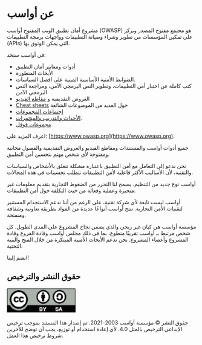 #  عن أواسب

مشروع أمان تطبيق الويب المفتوح أواسب (OWASP) هو مجتمع مفتوح المصدر ويركز على تمكين المؤسسات من تطوير وشراء وصيانة التطبيقات وواجهات برمجة التطبيقات (APIs) التي يمكن الوثوق بها.

في أواسب ستجد:


- أدوات ومعايير أمان التطبيق
- الأبحاث المتطورة
- الضوابط الأمنية الأساسية المبنية على افضل السياسات.
- كتب كاملة عن اختبار أمن التطبيقات، وتطوير النص البرمجي الآمن، ومراجعة النص البرمجي الآمن
- العروض التقديمية و  [مقاطع الفيديو](https://www.youtube.com/user/OWASPGLOBAL)
- [Cheat sheets](https://cheatsheetseries.owasp.org/) حول العديد من الموضوعات الشائعة
- [اجتماعات المجموعات](https://owasp.org/chapters/)
- [الأحداث والتدريب والمؤتمرات](https://owasp.org/events/).
- [ مجموعات قوقل ](TBA)

اعرف المزيد على: [https://www.owasp.org](https://www.owasp.org).

جميع أدوات أواسب والمستندات ومقاطع الفيديو والعروض التقديمية والفصول مجانية ومفتوحة لأي شخص مهتم بتحسين أمن التطبيق.


نحن ندعو إلى التعامل مع أمن التطبيق باعتباره مشكلة تتعلق بالأشخاص والسياسات والتقنية، لأن الأساليب الأكثر فاعلية لأمن التطبيقات تتطلب تحسينات في هذه المجالات.

أواسب نوع جديد من التنظيم. يسمح لنا التحرر من الضغوط التجارية بتقديم معلومات غير متحيزة وعملية وفعالة من حيث التكلفة حول أمن التطبيقات.

أواسب ليست تابعة لأي شركة تقنية، على الرغم من أننا ندعم الاستخدام المستنير لتقنيات الأمن التجارية. تنتج أواسب أنواعًا عديدة من المواد بطريقة تعاونية وشفافة ومنفتحة.


مؤسسة أواسب هي كيان غير ربحي والذي يضمن نجاح المشروع على المدى الطويل. كل شخص مرتبط بـ أواسب تقريبًا متطوع، بما في ذلك مجلس أواسب وقادة الفروع وقادة المشروع وأعضاء المشروع. نحن ندعم الأبحاث الأمنية المبتكرة من خلال المنح والبنية التحتية.

انضم إلينا!

##  حقوق النشر والترخيص

![license](assets/license.png)

حقوق النشر © مؤسسة أواسب 2003-2021. تم إصدار هذا المستند بموجب ترخيص الإبداعي الترخيص بالمثل 4.0. لأي إعادة استخدام أو توزيع، يجب أن توضح للآخرين شروط ترخيص هذا العمل.
